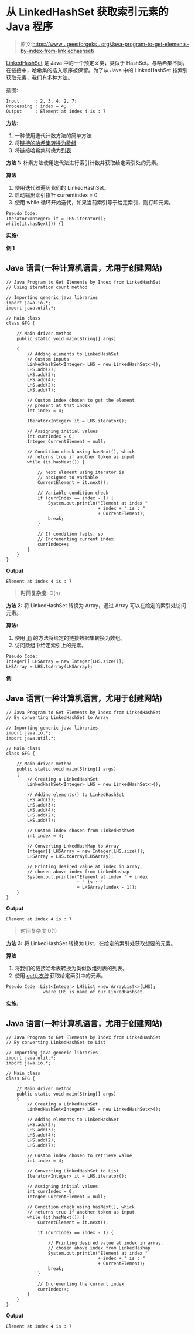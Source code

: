 # 从 LinkedHashSet 获取索引元素的 Java 程序

> 原文:[https://www . geesforgeks . org/Java-program-to-get-elements-by-index-from-link edhashset/](https://www.geeksforgeeks.org/java-program-to-get-elements-by-index-from-linkedhashset/)

[LinkedHashSet](https://www.geeksforgeeks.org/linkedhashset-in-java-with-examples/) 是 Java 中的一个预定义类，类似于 HashSet。与哈希集不同，在链接中，哈希集的插入顺序被保留。为了从 Java 中的 LinkedHashSet 按索引获取元素，我们有多种方法。

插图:

```
Input      : 2, 3, 4, 2, 7;
Processing : index = 4;
Output     : Element at index 4 is : 7
```

**方法:**

1.  一种使用迭代计数方法的简单方法
2.  将[链接的哈希集转换为数组](https://www.geeksforgeeks.org/linkedhashset-toarrayt-method-in-java-with-example/)
3.  将链接哈希集转换为[列表](https://www.geeksforgeeks.org/arraylist-in-java/)

**方法 1:** 朴素方法使用迭代法进行索引计数并获取给定索引处的元素。

**算法**

1.  使用迭代器遍历我们的 LinkedHashSet。
2.  启动输出索引指针 currentindex = 0
3.  使用 while 循环开始迭代，如果当前索引等于给定索引，则打印元素。

```
Pseudo Code: 
Iterator<Integer> it = LHS.iterator();
while(it.hasNext()) {}
```

**实施:**

**例 1**

## Java 语言(一种计算机语言，尤用于创建网站)

```
// Java Program to Get Elements by Index from LinkedHashSet
// Using iteration count method

// Importing generic java libraries
import java.io.*;
import java.util.*;

// Main class
class GFG {

    // Main driver method
    public static void main(String[] args)

    {
        // Adding elements to LinkedHashSet
        // Custom inputs
        LinkedHashSet<Integer> LHS = new LinkedHashSet<>();
        LHS.add(2);
        LHS.add(3);
        LHS.add(4);
        LHS.add(2);
        LHS.add(7);

        // Custom index chosen to get the element
        // present at that index
        int index = 4;

        Iterator<Integer> it = LHS.iterator();

        // Assigning initial values
        int currIndex = 0;
        Integer CurrentElement = null;

        // Condition check using hasNext(), whick
        // returns true if another token as input
        while (it.hasNext()) {

            // next element using iterator is
            // assigned to variable
            CurrentElement = it.next();

            // Variable condition check
            if (currIndex == index - 1) {
                System.out.println("Element at index "
                                   + index + " is : "
                                   + CurrentElement);
                break;
            }

            // If condition fails, so
            // Incrementing current index
            currIndex++;
        }
    }
}
```

**Output**

```
Element at index 4 is : 7
```

> **时间复杂度:** O(n)

**方法 2:** 将 LinkedHashSet 转换为 Array，通过 Array 可以在给定的索引处访问元素。

**算法:**

1.  使用 [*到*](https://www.geeksforgeeks.org/arraylist-toarray-method-in-java-with-examples/) 的方法将给定的链接数据集转换为数组。
2.  访问数组中给定索引上的元素。

```
Pseudo Code:
Integer[] LHSArray = new Integer[LHS.size()];
LHSArray = LHS.toArray(LHSArray);
```

**例**

## Java 语言(一种计算机语言，尤用于创建网站)

```
// Java Program to Get Elements by Index from LinkedHashSet
// By converting LinkedHashSet to Array

// Importing generic java libraries
import java.io.*;
import java.util.*;

// Main class
class GFG {

    // Main driver method
    public static void main(String[] args)
    {
        // Creating a LinkedHashSet
        LinkedHashSet<Integer> LHS = new LinkedHashSet<>();

        // Adding elements() to LinkedHashSet
        LHS.add(2);
        LHS.add(3);
        LHS.add(4);
        LHS.add(2);
        LHS.add(7);

        // Custom index chosen from LinkedHashSet
        int index = 4;

        // Converting LnkedHashMap to Array
        Integer[] LHSArray = new Integer[LHS.size()];
        LHSArray = LHS.toArray(LHSArray);

        // Printing desired value at index in array,
        // chosen above index from LinkedHashap
        System.out.println("Element at index " + index
                           + " is : "
                           + LHSArray[index - 1]);
    }
}
```

**Output**

```
Element at index 4 is : 7
```

> 时间复杂度:0(1)

**方法 3:** 将 LinkedHashSet 转换为 List，在给定的索引处获取想要的元素。

**算法**

1.  将我们的链接哈希表转换为类似数组列表的列表。
2.  使用 [*get()方法*](https://www.geeksforgeeks.org/array-get-method-in-java/) 获取给定索引中的元素。

```
Pseudo Code :List<Integer> LHSList =new ArrayList<>(LHS);
              where LHS is name of our LinkedHashSet
```

**实施**:

## Java 语言(一种计算机语言，尤用于创建网站)

```
// Java Program to Get Elements by Index from LinkedHashSet
// By converting LinkedHashSet to List

// Importing java generic libraries
import java.util.*;
import java.io.*;

// Main class
class GFG {

    // Main driver method
    public static void main(String[] args)
    {
        // Creating a LinkedHashSet
        LinkedHashSet<Integer> LHS = new LinkedHashSet<>();

        // Adding elements to LinkedHashSet
        LHS.add(2);
        LHS.add(3);
        LHS.add(4);
        LHS.add(2);
        LHS.add(7);

        // Custom index chosen to retrieve value
        int index = 4;

        // Converting LinkedHashSet to List
        Iterator<Integer> it = LHS.iterator();

        // Assigning initial values
        int currIndex = 0;
        Integer CurrentElement = null;

        // Condition check using hasNext(), whick
        // returns true if another token as input
        while (it.hasNext()) {
            CurrentElement = it.next();

            if (currIndex == index - 1) {

                // Printing desired value at index in array,
                // chosen above index from LinkedHashap
                System.out.println("Element at index "
                                   + index + " is : "
                                   + CurrentElement);
                break;
            }

            // Incrementing the current index
            currIndex++;
        }
    }
}
```

**Output**

```
Element at index 4 is : 7
```